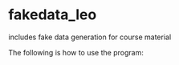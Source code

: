# fakedata_leo
includes fake data generation for course material


The following is how to use the program:
